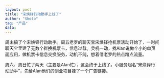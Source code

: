 ```yaml
---
layout: post
title: "宋焕铎行动助手上线了"
author: "Shoto"
tag: "产品"
data:
---
```


周未搞了个宋焕铎行动助手。周五老罗的聊天宝宋焕铎抢机票活动开始了，一时间聊天宝里建了无数个群换机票卡，信息过载。灵机一动，找Alan说做个小的单页面应用，做机票卡信息交换服务，动机不纯，想着借老罗的热点蹭点流量。

周六、周日忙了两天（主要是Alan忙），这会终于上线了。小服务起名“宋焕铎行动助手”，先给Alan他们的创业项目挂了一个广告链接。
